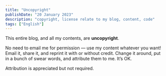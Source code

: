 ```yaml
---
title: "Uncopyright"
publishDate: "20 January 2023"
description: "copyright, license relate to my blog, content, code"
tags: ["English"]
---
```


This entire blog, and all my contents, are **uncopyright**.

No need to email me for permission — use my content whatever you want! Email it, share it, and reprint it with or without credit. Change it around, put in a bunch of swear words, and attribute them to me. It’s OK.

Attribution is appreciated but not required.
